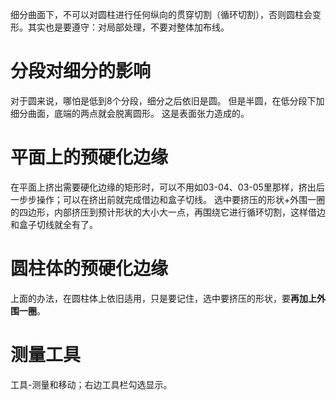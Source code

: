 细分曲面下，不可以对圆柱进行任何纵向的贯穿切割（循环切割），否则圆柱会变形。其实也是要遵守：对局部处理，不要对整体加布线。

# 分段对细分的影响
对于圆来说，哪怕是低到8个分段，细分之后依旧是圆。
但是半圆，在低分段下加细分曲面，底端的两点就会脱离圆形。
这是表面张力造成的。

# 平面上的预硬化边缘
在平面上挤出需要硬化边缘的矩形时，可以不用如03-04、03-05里那样，挤出后一步步操作；可以在挤出前就完成借边和盒子切线。
选中要挤压的形状+外围一圈的四边形，内部挤压到预计形状的大小大一点，再围绕它进行循环切割，这样借边和盒子切线就全有了。

# 圆柱体的预硬化边缘
上面的办法，在圆柱体上依旧适用，只是要记住，选中要挤压的形状，要**再加上外围一圈**。

# 测量工具
工具-测量和移动；右边工具栏勾选显示。